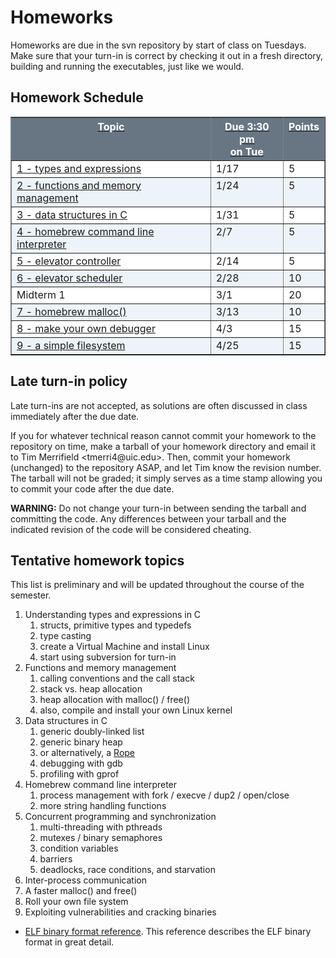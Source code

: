 <div class="patternTopic"> <h1><a name="Homeworks"></a> Homeworks </h1>
<p>
Homeworks are due in the svn repository by start of class on Tuesdays. Make sure that your turn-in is correct by checking it out in a fresh directory, building and running the executables, just like we would. 
</p><p>
</p><h2><a name="Homework_Schedule"></a> Homework Schedule </h2>
<p>
</p><table cellspacing="0" id="table1" cellpadding="0" class="twikiTable" rules="all" border="1">
        <tbody><tr class="twikiTableOdd twikiTableRowdataBgSorted0 twikiTableRowdataBg0">
            <th bgcolor="#687684" valign="top" class="twikiTableCol0 twikiFirstCol"> <a rel="nofollow" href="/bin/view/CS385spring12/Homeworks?sortcol=0;table=1;up=0#sorted_table" title="Sort by this column"><font color="#ffffff">Topic</font></a> </th>
            <th bgcolor="#687684" valign="top" class="twikiTableCol1"> <a rel="nofollow" href="/bin/view/CS385spring12/Homeworks?sortcol=1;table=1;up=0#sorted_table" title="Sort by this column"><font color="#ffffff">Due 3:30 pm<br> on Tue</font></a> </th>
            <th bgcolor="#687684" valign="top" class="twikiTableCol2 twikiLastCol"> <a rel="nofollow" href="/bin/view/CS385spring12/Homeworks?sortcol=2;table=1;up=0#sorted_table" title="Sort by this column"><font color="#ffffff">Points</font></a> </th>
        </tr>
        <tr class="twikiTableEven twikiTableRowdataBgSorted0 twikiTableRowdataBg0">
            <td bgcolor="#ffffff" valign="top" class="twikiTableCol0 twikiFirstCol"> <a href="/bin/view/CS385spring12/Homework1" class="twikiLink">1 - types and expressions</a> </td>
            <td bgcolor="#ffffff" valign="top" class="twikiTableCol1"> 1/17 </td>
            <td bgcolor="#ffffff" valign="top" class="twikiTableCol2 twikiLastCol"> 5 </td>
        </tr>
        <tr class="twikiTableOdd twikiTableRowdataBgSorted1 twikiTableRowdataBg1">
            <td bgcolor="#edf4f9" valign="top" class="twikiTableCol0 twikiFirstCol"> <a href="/bin/view/CS385spring12/Homework2" class="twikiLink">2 - functions and memory management</a> </td>
            <td bgcolor="#edf4f9" valign="top" class="twikiTableCol1"> 1/24 </td>
            <td bgcolor="#edf4f9" valign="top" class="twikiTableCol2 twikiLastCol"> 5 </td>
        </tr>
        <tr class="twikiTableEven twikiTableRowdataBgSorted0 twikiTableRowdataBg0">
            <td bgcolor="#ffffff" valign="top" class="twikiTableCol0 twikiFirstCol"> <a href="/bin/view/CS385spring12/Homework3" class="twikiLink">3 - data structures in C</a> </td>
            <td bgcolor="#ffffff" valign="top" class="twikiTableCol1"> 1/31 </td>
            <td bgcolor="#ffffff" valign="top" class="twikiTableCol2 twikiLastCol"> 5 </td>
        </tr>
        <tr class="twikiTableOdd twikiTableRowdataBgSorted1 twikiTableRowdataBg1">
            <td bgcolor="#edf4f9" valign="top" class="twikiTableCol0 twikiFirstCol"> <a href="/bin/view/CS385spring12/Homework4" class="twikiLink">4 - homebrew command line interpreter</a> </td>
            <td bgcolor="#edf4f9" valign="top" class="twikiTableCol1"> 2/7 </td>
            <td bgcolor="#edf4f9" valign="top" class="twikiTableCol2 twikiLastCol"> 5 </td>
        </tr>
        <tr class="twikiTableEven twikiTableRowdataBgSorted0 twikiTableRowdataBg0">
            <td bgcolor="#ffffff" valign="top" class="twikiTableCol0 twikiFirstCol"> <a href="/bin/view/CS385spring12/Homework5" class="twikiLink">5 - elevator controller </a> </td>
            <td bgcolor="#ffffff" valign="top" class="twikiTableCol1"> 2/14 </td>
            <td bgcolor="#ffffff" valign="top" class="twikiTableCol2 twikiLastCol"> 5 </td>
        </tr>
        <tr class="twikiTableOdd twikiTableRowdataBgSorted1 twikiTableRowdataBg1">
            <td bgcolor="#edf4f9" valign="top" class="twikiTableCol0 twikiFirstCol"> <a href="/bin/view/CS385spring12/Homework6" class="twikiLink">6 - elevator scheduler</a> </td>
            <td bgcolor="#edf4f9" valign="top" class="twikiTableCol1"> 2/28 </td>
            <td bgcolor="#edf4f9" valign="top" class="twikiTableCol2 twikiLastCol"> 10 </td>
        </tr>
        <tr class="twikiTableEven twikiTableRowdataBgSorted0 twikiTableRowdataBg0">
            <td bgcolor="#ffffff" valign="top" class="twikiTableCol0 twikiFirstCol"> Midterm 1 </td>
            <td bgcolor="#ffffff" valign="top" class="twikiTableCol1"> 3/1 </td>
            <td bgcolor="#ffffff" valign="top" class="twikiTableCol2 twikiLastCol"> 20 </td>
        </tr>
        <tr class="twikiTableOdd twikiTableRowdataBgSorted1 twikiTableRowdataBg1">
            <td bgcolor="#edf4f9" valign="top" class="twikiTableCol0 twikiFirstCol"> <a href="/bin/view/CS385spring12/Homework7" class="twikiLink">7 - homebrew malloc()</a> </td>
            <td bgcolor="#edf4f9" valign="top" class="twikiTableCol1"> 3/13 </td>
            <td bgcolor="#edf4f9" valign="top" class="twikiTableCol2 twikiLastCol"> 10 </td>
        </tr>
        <tr class="twikiTableEven twikiTableRowdataBgSorted0 twikiTableRowdataBg0">
            <td bgcolor="#ffffff" valign="top" class="twikiTableCol0 twikiFirstCol"> <a href="/bin/view/CS385spring12/Homework8" class="twikiLink">8 - make your own debugger</a> </td>
            <td bgcolor="#ffffff" valign="top" class="twikiTableCol1"> 4/3 </td>
            <td bgcolor="#ffffff" valign="top" class="twikiTableCol2 twikiLastCol"> 15 </td>
        </tr>
        <tr class="twikiTableOdd twikiTableRowdataBgSorted1 twikiTableRowdataBg1">
            <td bgcolor="#edf4f9" valign="top" class="twikiTableCol0 twikiFirstCol twikiLast"> <a href="/bin/view/CS385spring12/Homework9" class="twikiLink">9 - a simple filesystem</a> </td>
            <td bgcolor="#edf4f9" valign="top" class="twikiTableCol1 twikiLast"> 4/25 </td>
            <td bgcolor="#edf4f9" valign="top" class="twikiTableCol2 twikiLastCol twikiLast"> 15 </td>
        </tr></tbody></table>
<p>
</p><h2><a name="Late_turn_in_policy"></a> Late turn-in policy </h2>
<p>
Late turn-ins are not accepted, as solutions are often discussed in class immediately after the due date. 
</p><p>
If you for whatever technical reason cannot commit your homework to the repository on time, make a tarball of your homework directory and email it to Tim Merrifield &lt;tmerri4@uic.edu&gt;. Then, commit your homework (unchanged) to the repository ASAP, and let Tim know the revision number. The tarball will not be graded; it simply serves as a time stamp allowing you to commit your code after the due date. 
</p><p>
<strong>WARNING:</strong> Do not change your turn-in between sending the tarball and committing the code. Any differences between your tarball and the indicated revision of the code will be considered cheating.
</p><p>
</p><h2><a name="Tentative_homework_topics"></a> Tentative homework topics </h2>
This list is preliminary and will be updated throughout the course of the semester.
<p> </p><ol>
<li> Understanding types and expressions in C <ol>
<li> structs, primitive types and typedefs
</li> <li> type casting
</li> <li> create a Virtual Machine and install Linux
</li> <li> start using subversion for turn-in
</li></ol> 
</li> <li> Functions and memory management <ol>
<li> calling conventions and the call stack
</li> <li> stack vs. heap allocation
</li> <li> heap allocation with malloc() / free()
</li> <li> also, compile and install your own Linux kernel
</li></ol> 
</li> <li> Data structures in C <ol>
<li> generic doubly-linked list
</li> <li> generic binary heap
</li> <li> or alternatively, a <a href="http://en.wikipedia.org/wiki/Rope_(computer_science)" target="_top">Rope</a>
</li> <li> debugging with gdb
</li> <li> profiling with gprof
</li></ol> 
</li> <li> Homebrew command line interpreter <ol>
<li> process management with fork / execve / dup2 / open/close
</li> <li> more string handling functions
</li></ol> 
</li> <li> Concurrent programming and synchronization <ol>
<li> multi-threading with pthreads
</li> <li> mutexes / binary semaphores
</li> <li> condition variables
</li> <li> barriers
</li> <li> deadlocks, race conditions, and starvation 
</li></ol> 
</li> <li> Inter-process communication
</li> <li> A faster malloc() and free()
</li> <li> Roll your own file system
</li> <li> Exploiting vulnerabilities and cracking binaries
</li></ol>  </div>

<div class="patternTopic">  <ul>
<li> <a href="http://flint.cs.yale.edu/cs422/doc/ELF_Format.pdf" target="_top">ELF binary format reference</a>. This reference describes the ELF binary format in great detail.
</li></ul>  </div>